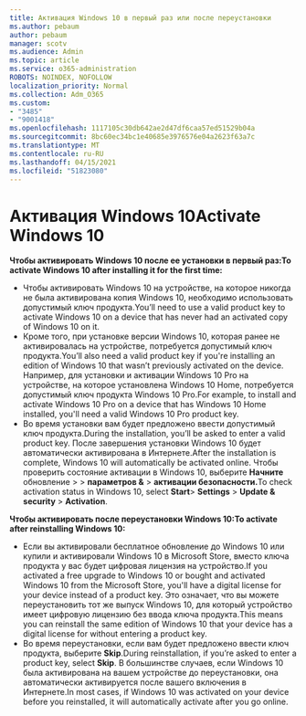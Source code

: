 ```yaml
---
title: Активация Windows 10 в первый раз или после переустановки
ms.author: pebaum
author: pebaum
manager: scotv
ms.audience: Admin
ms.topic: article
ms.service: o365-administration
ROBOTS: NOINDEX, NOFOLLOW
localization_priority: Normal
ms.collection: Adm_O365
ms.custom:
- "3485"
- "9001418"
ms.openlocfilehash: 1117105c30db642ae2d47df6caa57ed51529b04a
ms.sourcegitcommit: 8bc60ec34bc1e40685e3976576e04a2623f63a7c
ms.translationtype: MT
ms.contentlocale: ru-RU
ms.lasthandoff: 04/15/2021
ms.locfileid: "51823080"
---
```

# <a name="activate-windows-10"></a><span data-ttu-id="52916-102">Активация Windows 10</span><span class="sxs-lookup"><span data-stu-id="52916-102">Activate Windows 10</span></span>

<span data-ttu-id="52916-103">**Чтобы активировать Windows 10 после ее установки в первый раз:**</span><span class="sxs-lookup"><span data-stu-id="52916-103">**To activate Windows 10 after installing it for the first time:**</span></span>

- <span data-ttu-id="52916-104">Чтобы активировать Windows 10 на устройстве, на которое никогда не была активирована копия Windows 10, необходимо использовать допустимый ключ продукта.</span><span class="sxs-lookup"><span data-stu-id="52916-104">You’ll need to use a valid product key to activate Windows 10 on a device that has never had an activated copy of Windows 10 on it.</span></span>
- <span data-ttu-id="52916-105">Кроме того, при установке версии Windows 10, которая ранее не активировалась на устройстве, потребуется допустимый ключ продукта.</span><span class="sxs-lookup"><span data-stu-id="52916-105">You’ll also need a valid product key if you're installing an edition of Windows 10 that wasn’t previously activated on the device.</span></span> <span data-ttu-id="52916-106">Например, для установки и активации Windows 10 Pro на устройстве, на которое установлена Windows 10 Home, потребуется допустимый ключ продукта Windows 10 Pro.</span><span class="sxs-lookup"><span data-stu-id="52916-106">For example, to install and activate Windows 10 Pro on a device that has Windows 10 Home installed, you'll need a valid Windows 10 Pro product key.</span></span>
- <span data-ttu-id="52916-107">Во время установки вам будет предложено ввести допустимый ключ продукта.</span><span class="sxs-lookup"><span data-stu-id="52916-107">During the installation, you’ll be asked to enter a valid product key.</span></span> <span data-ttu-id="52916-108">После завершения установки Windows 10 будет автоматически активирована в Интернете.</span><span class="sxs-lookup"><span data-stu-id="52916-108">After the installation is complete, Windows 10 will automatically be activated online.</span></span> <span data-ttu-id="52916-109">Чтобы проверить состояние активации в Windows 10, выберите **Начните** обновление >    >  **параметров &**  >  **активации безопасности.**</span><span class="sxs-lookup"><span data-stu-id="52916-109">To check activation status in Windows 10, select **Start**> **Settings** > **Update & security** > **Activation**.</span></span>

<span data-ttu-id="52916-110">**Чтобы активировать после переустановки Windows 10:**</span><span class="sxs-lookup"><span data-stu-id="52916-110">**To activate after reinstalling Windows 10:**</span></span>

- <span data-ttu-id="52916-111">Если вы активировали бесплатное обновление до Windows 10 или купили и активировали Windows 10 в Microsoft Store, вместо ключа продукта у вас будет цифровая лицензия на устройство.</span><span class="sxs-lookup"><span data-stu-id="52916-111">If you activated a free upgrade to Windows 10 or bought and activated Windows 10 from the Microsoft Store, you'll have a digital license for your device instead of a product key.</span></span> <span data-ttu-id="52916-112">Это означает, что вы можете переустановить тот же выпуск Windows 10, для который устройство имеет цифровую лицензию без ввода ключа продукта.</span><span class="sxs-lookup"><span data-stu-id="52916-112">This means you can reinstall the same edition of Windows 10 that your device has a digital license for without entering a product key.</span></span>
- <span data-ttu-id="52916-113">Во время переустановки, если вам будет предложено ввести ключ продукта, выберите **Skip**.</span><span class="sxs-lookup"><span data-stu-id="52916-113">During reinstallation, if you’re asked to enter a product key, select **Skip**.</span></span> <span data-ttu-id="52916-114">В большинстве случаев, если Windows 10 была активирована на вашем устройстве до переустановки, она автоматически активируется после вашего включения в Интернете.</span><span class="sxs-lookup"><span data-stu-id="52916-114">In most cases, if Windows 10 was activated on your device before you reinstalled, it will automatically activate after you go online.</span></span>
